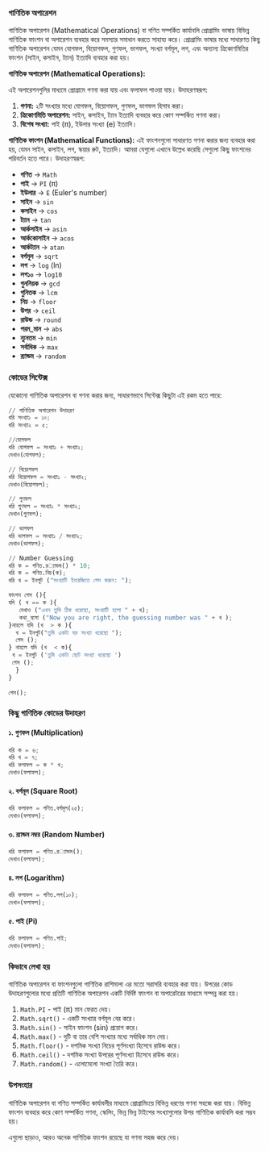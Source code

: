 ### গাণিতিক অপারেশন
গাণিতিক অপারেশন (Mathematical Operations) বা গণিত সম্পর্কিত কার্যাবলি প্রোগ্রামিং ভাষায় বিভিন্ন গাণিতিক ফাংশন বা অপারেশন ব্যবহার করে সমস্যার সমাধান করতে সাহায্য করে। প্রোগ্রামিং ভাষার মধ্যে সাধারণত কিছু গাণিতিক অপারেশন যেমন যোগফল, বিয়োগফল, গুণফল, ভাগফল, সংখ্যা বর্গমূল, লগ, এবং অন্যান্য ত্রিকোণমিতির ফাংশন (সাইন, কসাইন, ট্যান) ইত্যাদি ব্যবহার করা হয়।

**গাণিতিক অপারেশন (Mathematical Operations):**

এই অপারেশনগুলির মাধ্যমে প্রোগ্রামে গণনা করা যায় এবং ফলাফল পাওয়া যায়। উদাহরণস্বরূপ:

1. **গণনা:** ২টি সংখ্যার মধ্যে যোগফল, বিয়োগফল, গুণফল, ভাগফল হিসাব করা।
2. **ত্রিকোণমিতি অপারেশন:** সাইন, কসাইন, ট্যান ইত্যাদি ব্যবহার করে কোণ সম্পর্কিত গণনা করা।
3. **বিশেষ সংখ্যা:** পাই (π), ইউলার সংখ্যা (e) ইত্যাদি।

**গাণিতিক ফাংশন (Mathematical Functions):**
এই ফাংশনগুলো সাধারণত গণনা করার জন্য ব্যবহার করা হয়, যেমন সাইন, কসাইন, লগ, স্কয়ার রুট, ইত্যাদি। আমরা যেগুলো এখানে উল্লেখ করেছি সেগুলো কিছু ফাংশনের পরিবর্তন হতে পারে। উদাহরণস্বরূপ:

* **গণিত** → `Math`
* **পাই** → `PI` (π)
* **ইউলার** → `E` (Euler's number)
* **সাইন** → `sin`
* **কসাইন** → `cos`
* **ট্যান** → `tan`
* **আর্কসাইন** → `asin`
* **আর্ককোসাইন** → `acos`
* **আর্কট্যান** → `atan`
* **বর্গমূল** → `sqrt`
* **লগ** → `log` (ln)
* **লগ১০** → `log10`
* **গুননিয়ক** → `gcd`
* **গুনিতক** → `lcm`
* **নিচ** → `floor`
* **উপর** → `ceil`
* **রাউন্ড** → `round`
* **পরম\_মান** → `abs`
* **ন্যূনতম** → `min`
* **সর্বাধিক** → `max`
* **র‌্যান্ডম** → `random`

### কোডের সিন্টেক্স

যেকোনো গাণিতিক অপারেশন বা গণনা করার জন্য, সাধারণভাবে সিন্টেক্স কিছুটা এই রকম হতে পারে:

```py
// গাণিতিক অপারেশন উদাহরণ
ধরি সংখ্যা১ = ১০;
ধরি সংখ্যা২ = ৫;

//যোগফল
ধরি যোগফল = সংখ্যা১ + সংখ্যা২;
দেখাও(যোগফল);

// বিয়োগফল
ধরি বিয়োগফল = সংখ্যা১ - সংখ্যা২;
দেখাও(বিয়োগফল);

// গুণফল
ধরি গুণফল = সংখ্যা১ * সংখ্যা২; 
দেখাও(গুণফল);

// ভাগফল
ধরি ভাগফল = সংখ্যা১ / সংখ্যা২;
দেখাও(ভাগফল);
```
```py
// Number Guessing
ধরি ক = গণিত.র‌্যান্ডম() * 10;
ধরি ক = গণিত.নিচ(ক);
ধরি খ = ইনপুট ("সংখ্যাটি ইংরেজিতে গেস করুন: ");

ফাংশন গেস (){
যদি ( খ == ক ){
   দেখাও ("এখন তুমি ঠিক ধরেছো, সংখ্যাটি হলো " + খ);
   কথা_বলো ("Now you are right, the guessing number was " + খ );
}নাহলে যদি (খ  > ক ){
  খ = ইনপুট("তুমি একটা বড় সংখ্যা ধরেছো ");
  গেস ();
} নাহলে যদি (খ  < ক){
 খ = ইনপুট ('তুমি একটা ছোট সংখ্যা ধরেছো ')
 গেস ();
  }
}
 
গেস();
```

### কিছু গাণিতিক কোডের উদাহরণ

#### ১. গুণফল (Multiplication)

```py
ধরি ক = ৬;
ধরি খ = ৭;
ধরি ফলাফল = ক * খ;
দেখাও(ফলাফল);
```

#### ২. বর্গমূল (Square Root)

```py
ধরি ফলাফল = গণিত.বর্গমূল(২৫);
দেখাও(ফলাফল);
```

#### ৩. র‌্যান্ডম নম্বর (Random Number)

```py
ধরি ফলাফল = গণিত.র‌্যান্ডম();
দেখাও(ফলাফল);
```

#### ৪. লগ (Logarithm)

```py
ধরি ফলাফল = গণিত.লগ(১০);
দেখাও(ফলাফল);
```

#### ৫. পাই (Pi)

```py
ধরি ফলাফল = গণিত.পাই;
দেখাও(ফলাফল);
```

### **কিভাবে লেখা হয়**

গাণিতিক অপারেশন বা ফাংশনগুলো গাণিতিক রাশিমালা এর মতো সরাসরি ব্যবহার করা যায়। উপরের কোড উদাহরণগুলোর মধ্যে প্রতিটি গাণিতিক অপারেশন একটি নির্দিষ্ট ফাংশন বা অপারেটরের মাধ্যমে সম্পন্ন করা হয়।

1. `Math.PI` - পাই (π) মান ফেরত দেয়।
2. `Math.sqrt()` - একটি সংখ্যার বর্গমূল বের করে।
3. `Math.sin()` - সাইন ফাংশন (sin) প্রয়োগ করে।
4. `Math.max()` - দুটি বা তার বেশি সংখ্যার মধ্যে সর্বাধিক মান দেয়।
5. `Math.floor()` - দশমিক সংখ্যা নিচের পূর্ণসংখ্যা হিসেবে রাউন্ড করে।
6. `Math.ceil()` - দশমিক সংখ্যা উপরের পূর্ণসংখ্যা হিসেবে রাউন্ড করে।
7. `Math.random()` - এলোমেলো সংখ্যা তৈরি করে।

### উপসংহার

গাণিতিক অপারেশন বা গণিত সম্পর্কিত কার্যাবলীর মাধ্যমে প্রোগ্রামিংয়ে বিভিন্ন ধরণের গণনা সহজে করা যায়। বিভিন্ন ফাংশন ব্যবহার করে কোণ সম্পর্কিত গণনা, স্কেলিং, ভিন্ন ভিন্ন টাইপের সংখ্যাগুলোর উপর গাণিতিক কার্যাবলি করা সম্ভব হয়।

এগুলো ছাড়াও, আরও অনেক গাণিতিক ফাংশন রয়েছে যা গণনা সহজ করে দেয়।
